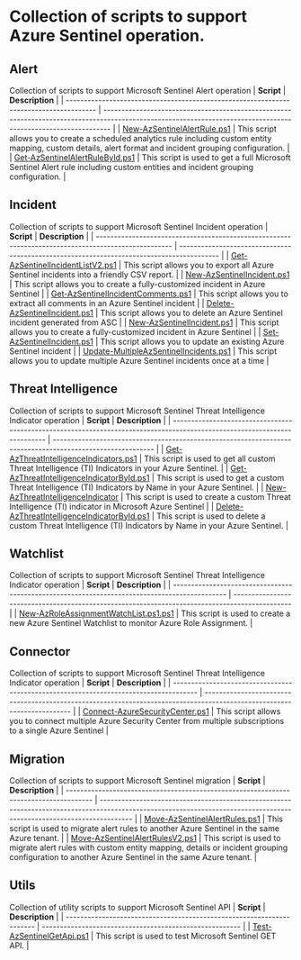 # Collection of scripts to support Azure Sentinel operation.

## Alert 

Collection of scripts to support Microsoft Sentinel Alert operation
| **Script**                                                                             | **Description**                                                                                                                                                |
| -------------------------------------------------------------------------------------- | -------------------------------------------------------------------------------------------------------------------------------------------------------------- |
| [New-AzSentinelAlertRule.ps1](/scripts/alert-rule/New-AzSentinelAlertRule.ps1)         | This script allows you to create a scheduled analytics rule including custom entity mapping, custom details, alert format and incident grouping configuration. |
| [Get-AzSentinelAlertRuleById.ps1](/scripts/alert-rule/Get-AzSentinelAlertRuleById.ps1) | This script is used to get a full Microsoft Sentinel Alert rule including custom entities and incident grouping configuration.                                 |

## Incident 

Collection of scripts to support Microsoft Sentinel Incident operation
| **Script**                                                                                          | **Description**                                                                           |
| --------------------------------------------------------------------------------------------------- | ----------------------------------------------------------------------------------------- |
| [Get-AzSentinelIncidentListV2.ps1](/scripts/incidents/Get-AzSentinelIncidentListV2.ps1)             | This script allows you to export all Azure Sentinel incidents into a friendly CSV report. |
| [New-AzSentinelIncident.ps1](/scripts/incidents/New-AzSentinelIncident.ps1)                         | This script allows you to create a fully-customized incident in Azure Sentinel            |
| [Get-AzSentinelIncidentComments.ps1](/scripts/incidents/Get-AzSentinelIncidentComments.ps1)         | This script allows you to extract all comments in an Azure Sentinel incident              |
| [Delete-AzSentinelIncident.ps1](/scripts/incidents/Delete-AzureSentinelIncident.ps1)                | This script allows you to delete an Azure Sentinel incident generated from ASC            |
| [New-AzSentinelIncident.ps1](/scripts/incidents/New-AzSentinelIncident.ps1)                         | This script allows you to create a fully-customized incident in Azure Sentinel            |
| [Set-AzSentinelIncident.ps1](/scripts/incidents/Set-AzSentinelIncident.ps1)                         | This script allows you to update an existing Azure Sentinel incident                      |
| [Update-MultipleAzSentinelIncidents.ps1](/scripts/incidents/Update-MultipleAzSentinelIncidents.ps1) | This script allows you to update multiple Azure Sentinel incidents once at a time         |

## Threat Intelligence

Collection of scripts to support Microsoft Sentinel Threat Intelligence Indicator operation
| **Script**                                                                                                                | **Description**                                                                                            |
| ------------------------------------------------------------------------------------------------------------------------- | ---------------------------------------------------------------------------------------------------------- |
| [Get-AzThreatIntelligenceIndicators.ps1](/scripts/Get-AzThreatIntelligenceIndicators.ps1)                                 | This script is used to get all custom Threat Intelligence (TI) Indicators in your Azure Sentinel.          |
| [Get-AzThreatIntelligenceIndicatorById.ps1](/scripts/Get-AzThreatIntelligenceIndicatorById.ps1)                           | This script is used to get a custom Threat Intelligence (TI) Indicators by Name in your Azure Sentinel.    |
| [New-AzThreatIntelligenceIndicator](/scripts/threat-intelligence/New-AzThreatIntelligenceIndicator.ps1)                   | This script is used to create a custom Threat Intelligence (TI) indicator in Microsoft Azure Sentinel      |
| [Delete-AzThreatIntelligenceIndicatorById.ps1](/scripts/threat-intelligence/Delete-AzThreatIntelligenceIndicatorById.ps1) | This script is used to delete a custom Threat Intelligence (TI) Indicators by Name in your Azure Sentinel. |


## Watchlist

Collection of scripts to support Microsoft Sentinel Threat Intelligence Indicator operation
| **Script**                                                                                    | **Description**                                                                                |
| --------------------------------------------------------------------------------------------- | ---------------------------------------------------------------------------------------------- |
| [New-AzRoleAssignmentWatchList.ps1.ps1](/scripts/watchlist/New-AzRoleAssignmentWatchList.ps1) | This script is used to create a new Azure Sentinel Watchlist to monitor Azure Role Assignment. |


## Connector

Collection of scripts to support Microsoft Sentinel Threat Intelligence Indicator operation
| **Script**                                                                            | **Description**                                                                                                         |
| ------------------------------------------------------------------------------------- | ----------------------------------------------------------------------------------------------------------------------- |
| [Connect-AzureSecurityCenter.ps1](/scripts/connector/Connect-AzureSecurityCenter.ps1) | This script allows you to connect multiple Azure Security Center from multiple subscriptions to a single Azure Sentinel |

## Migration

Collection of scripts to support Microsoft Sentinel migration
| **Script**                                                                            | **Description**                                                                                                                                                       |
| ------------------------------------------------------------------------------------- | --------------------------------------------------------------------------------------------------------------------------------------------------------------------- |
| [Move-AzSentinelAlertRules.ps1](/scripts/migration/Move-AzSentinelAlertRules.ps1)     | This script is used to migrate alert rules to another Azure Sentinel in the same Azure tenant.                                                                        |
| [Move-AzSentinelAlertRulesV2.ps1](/scripts/migration/Move-AzSentinelAlertRulesV2.ps1) | This script is used to migrate alert rules with custom entity mapping, details or incident grouping configuration to another Azure Sentinel in the same Azure tenant. |

## Utils

Collection of utility scripts to support Microsoft Sentinel API
| **Script**                                                            | **Description**                                         |
| --------------------------------------------------------------------- | ------------------------------------------------------- |
| [Test-AzSentinelGetApi.ps1](/scripts/utils/Test-AzSentinelGetApi.ps1) | This script is used to test Microsoft Sentinel GET API. |